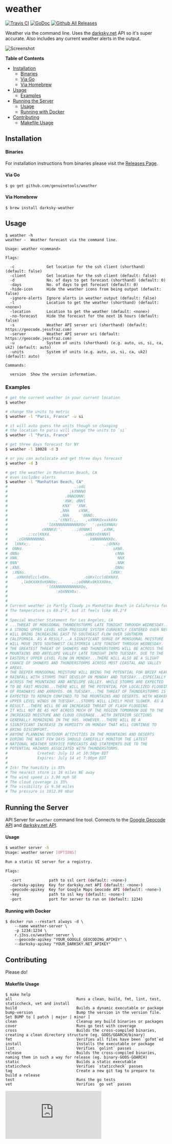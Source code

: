 # weather

[![Travis CI](https://img.shields.io/travis/genuinetools/weather.svg?style=for-the-badge)](https://travis-ci.org/genuinetools/weather)
[![GoDoc](https://img.shields.io/badge/godoc-reference-5272B4.svg?style=for-the-badge)](https://godoc.org/github.com/genuinetools/weather)
[![Github All Releases](https://img.shields.io/github/downloads/genuinetools/weather/total.svg?style=for-the-badge)](https://github.com/genuinetools/weather/releases)

Weather via the command line. Uses the [darksky.net](https://darksky.net) API so it's super accurate. Also includes any current weather alerts in the output.

![Screenshot](screenshot.png)

**Table of Contents**

<!-- toc -->

- [Installation](#installation)
    + [Binaries](#binaries)
    + [Via Go](#via-go)
    + [Via Homebrew](#via-homebrew)
- [Usage](#usage)
  * [Examples](#examples)
- [Running the Server](#running-the-server)
    + [Usage](#usage-1)
    + [Running with Docker](#running-with-docker)
- [Contributing](#contributing)
    + [Makefile Usage](#makefile-usage)

<!-- tocstop -->

## Installation

#### Binaries

For installation instructions from binaries please visit the [Releases Page](https://github.com/genuinetools/weather/releases).

#### Via Go

```console
$ go get github.com/genuinetools/weather
```

#### Via Homebrew

```console
$ brew install darksky-weather
```

## Usage

```console
$ weather -h
weather -  Weather forecast via the command line.

Usage: weather <command>

Flags:

  -c              Get location for the ssh client (shorthand) (default: false)
  -client         Get location for the ssh client (default: false)
  -d              No. of days to get forecast (shorthand) (default: 0)
  -days           No. of days to get forecast (default: 0)
  -hide-icon      Hide the weather icons from being output (default: false)
  -ignore-alerts  Ignore alerts in weather output (default: false)
  -l              Location to get the weather (shorthand) (default: <none>)
  -location       Location to get the weather (default: <none>)
  -no-forecast    Hide the forecast for the next 16 hours (default: false)
  -s              Weather API server uri (shorthand) (default: https://geocode.jessfraz.com)
  -server         Weather API server uri (default: https://geocode.jessfraz.com)
  -u              System of units (shorthand) (e.g. auto, us, si, ca, uk2) (default: auto)
  -units          System of units (e.g. auto, us, si, ca, uk2) (default: auto)

Commands:

  version  Show the version information.
```

### Examples

```bash
# get the current weather in your current location
$ weather

# change the units to metric
$ weather -l "Paris, France" -u si

# it will auto guess the units though so changing
# the location to paris will change the units to `si`
$ weather -l "Paris, France"

# get three days forecast for NY
$ weather -l 10028 -d 3

# or you can autolocate and get three days forecast
$ weather -d 3

# get the weather in Manhattan Beach, CA
# even includes alerts
$ weather -l "Manhattan Beach, CA"
#                             .;odc
#                           ;kXNNNO
#                         .0NNO0NN:
#                        'XNK; dNNl
#                        KNX'  'XNK.
#                       ,NNk    cXNK,
#                       ,NNk     '0NNO:.
#                     .'cXNXl;,.   ,xXNNKOxxxk0Xx
#                 'lOXNNNNNNNNNNXOo'  ':oxkOXNNXc
#               cKNNKd:'.    ..;d0NNKl    ,xXNK,
#        .;:cclKNXd.              .oXNXxOXNNXl
#    .cOXNNNNNNNO.                  .kNNNNNNNXOc.
#   lXNXx;.    .                      .    .;dXNXo
#  ONNd.                                       oXN0.
# dNNo                                          cNNk
# XNN.                                           NNX
# 0NN'                                          .NNK
# ;XN0.                                        .ONNc
#  ;XNXo.                                    .lXNX:
#   .oXNX0dlcclx0Xo.              .oXKxlccldOXNXd.
#      ,lk0KXXK0xKNN0o;..    ..;o0NNKx0KXXX0ko,
#                 'lOXNNNNNNNNNNXOo,
#                     :x0XNNX0x:.
#
#
# Current weather is Partly Cloudy in Manhattan Beach in California for July 14 at 4:14am EDT
# The temperature is 69.2°F, but it feels like 69.2°F
#
# Special Weather Statement for Los Angeles, CA
# ...THREAT OF MONSOONAL THUNDERSTORMS LATE TONIGHT THROUGH WEDNESDAY...
# A STRONG UPPER LEVEL HIGH PRESSURE SYSTEM CURRENTLY CENTERED OVER NEVADA
# WILL BRING INCREASING EAST TO SOUTHEAST FLOW OVER SOUTHERN
# CALIFORNIA. AS A RESULT...A SIGNIFICANT SURGE OF MONSOONAL MOISTURE
# WILL MOVE INTO SOUTHWEST CALIFORNIA LATE TONIGHT THROUGH WEDNESDAY.
# THE GREATEST THREAT OF SHOWERS AND THUNDERSTORMS WILL BE ACROSS THE
# MOUNTAINS AND ANTELOPE VALLEY LATE TONIGHT INTO TUESDAY. DUE TO THE
# EASTERLY UPPER LEVEL FLOW ON MONDAY...THERE WILL ALSO BE A SLIGHT
# CHANCE OF SHOWERS AND THUNDERSTORMS ACROSS MOST COASTAL AND VALLEY
# AREAS.
# THE DEEPER MONSOONAL MOISTURE WILL BRING THE POTENTIAL FOR BRIEF HEAVY
# RAINFALL WITH STORMS THAT DEVELOP ON MONDAY AND TUESDAY...ESPECIALLY
# ACROSS THE MOUNTAINS AND ANTELOPE VALLEY. WHILE STORMS ARE EXPECTED
# TO BE FAST MOVING...THERE WILL BE THE POTENTIAL FOR LOCALIZED FLOODING
# OF ROADWAYS AND ARROYOS. ON TUESDAY...THE THREAT OF THUNDERSTORMS IS
# EXPECTED TO REMAIN CONFINED TO THE MOUNTAINS AND DESERTS. WITH WEAKER
# UPPER LEVEL WINDS ON TUESDAY...STORMS WILL LIKELY MOVE SLOWER. AS A
# RESULT...THERE WILL BE AN INCREASED THREAT OF FLASH FLOODING.
# IT WILL NOT BE AS HOT ACROSS MUCH OF THE REGION TOMORROW DUE TO THE
# INCREASED MOISTURE AND CLOUD COVERAGE...WITH INTERIOR SECTIONS
# GENERALLY REMAINING IN THE 90S. HOWEVER...THERE WILL BE A
# SIGNIFICANT INCREASE IN HUMIDITY ON MONDAY THAT WILL CONTINUE TO
# BRING DISCOMFORT.
# ANYONE PLANNING OUTDOOR ACTIVITIES IN THE MOUNTAINS AND DESERTS
# DURING THE NEXT FEW DAYS SHOULD CAREFULLY MONITOR THE LATEST
# NATIONAL WEATHER SERVICE FORECASTS AND STATEMENTS DUE TO THE
# POTENTIAL HAZARDS ASSOCIATED WITH THUNDERSTORMS.
#             Created: July 13 at 10:50pm EDT
#             Expires: July 14 at 7:00pm EDT
#
# Ick! The humidity is 85%
# The nearest storm is 18 miles NE away
# The wind speed is 3.96 mph SE
# The cloud coverage is 35%
# The visibility is 9.58 miles
# The pressure is 1012.99 mbar
```

## Running the Server

API Server for `weather` command line tool. Connects to the [Google Geocode
API](https://developers.google.com/maps/documentation/geocoding/intro)
and [darksky.net API](https://darksky.net/dev/docs).

#### Usage

```bash
$ weather server -h
Usage: weather server [OPTIONS]

Run a static UI server for a registry.

Flags:

  -cert            path to ssl cert (default: <none>)
  -darksky-apikey  Key for darksky.net API (default: <none>)
  -geocode-apikey  Key for Google Maps Geocode API (default: <none>)
  -key             path to ssl key (default: <none>)
  -port            port for server to run on (default: 1234)
```

#### Running with Docker

```console
$ docker run --restart always -d \
    --name weather-server \
    -p 1234:1234 \
    r.j3ss.co/weather server \
    --geocode-apikey "YOUR_GOOGLE_GEOCODING_APIKEY" \
    --darksky-apikey "YOUR_DARKSKY.NET_APIKEY"
```

## Contributing

Please do!

#### Makefile Usage

```console
$ make help
all                            Runs a clean, build, fmt, lint, test, staticcheck, vet and install
build                          Builds a dynamic executable or package
bump-version                   Bump the version in the version file. Set BUMP to [ patch | major | minor ]
clean                          Cleanup any build binaries or packages
cover                          Runs go test with coverage
cross                          Builds the cross-compiled binaries, creating a clean directory structure (eg. GOOS/GOARCH/binary)
fmt                            Verifies all files have been `gofmt`ed
install                        Installs the executable or package
lint                           Verifies `golint` passes
release                        Builds the cross-compiled binaries, naming them in such a way for release (eg. binary-GOOS-GOARCH)
static                         Builds a static executable
staticcheck                    Verifies `staticcheck` passes
tag                            Create a new git tag to prepare to build a release
test                           Runs the go tests
vet                            Verifies `go vet` passes
```

[![Analytics](https://ga-beacon.appspot.com/UA-29404280-16/weather/README.md)](https://github.com/genuinetools/weather)
